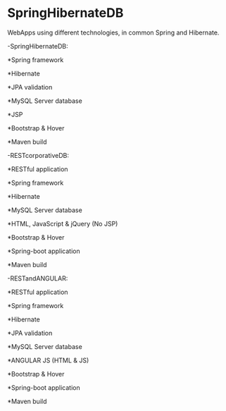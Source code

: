 # SpringHibernateDB
WebApps using different technologies, in common Spring and Hibernate.

-SpringHibernateDB:
  <s></s><p>*Spring framework</p>
  <s></s><p>*Hibernate</p>
  <s></s><p>*JPA validation</p>
  <s></s><p>*MySQL Server database</p>
 <s></s><p> *JSP</p>
 <s></s><p> *Bootstrap & Hover</p>
 <s></s><p> *Maven build</p>
<p>-RESTcorporativeDB:</p>
  *RESTful application</p>
  *Spring framework</p>
  *Hibernate</p>
  *MySQL Server database</p>
  *HTML, JavaScript & jQuery (No JSP)</p>
  *Bootstrap & Hover</p>
  *Spring-boot application</p>
  *Maven build</p>
<p>-RESTandANGULAR:</p>
 <s></s><p> *RESTful application</p>
  <s></s><p>*Spring framework</p>
 <s></s><p> *Hibernate</p>
 <s></s><p> *JPA validation</p>
 <s></s><p> *MySQL Server database</p>
 <s></s><p> *ANGULAR JS (HTML & JS)</p>
  <s></s><p> *Bootstrap & Hover</p>
  <s></s><p> *Spring-boot application</p>
  <s></s><p> *Maven build</p>

